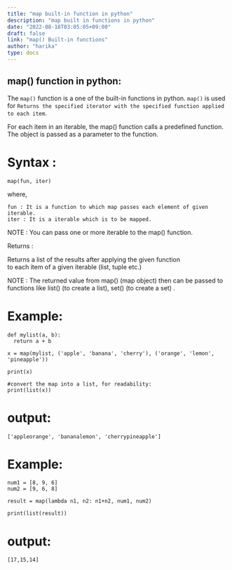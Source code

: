 ```yaml
---
title: "map built-in function in python"
description: "map built in functions in python"
date: "2022-08-18T03:05:05+09:00"
draft: false
link: "map() Built-in functions"
author: "harika"
type: docs
---
```


## map() function in python:
The `map()` function is a one of the built-in functions in python.
`map()` is used for	`Returns the specified iterator with the specified function applied to each item`.

For each item in an iterable, the map() function calls a predefined function.
The object is passed as a parameter to the function. 

# Syntax :
```
map(fun, iter)
```
where,

    fun : It is a function to which map passes each element of given iterable.
    iter : It is a iterable which is to be mapped.

NOTE : You can pass one or more iterable to the map() function.

Returns :

Returns a list of the results after applying the given function  
to each item of a given iterable (list, tuple etc.) 

NOTE : The returned value from map() (map object) then can be passed to functions like list() (to create a list), set() (to create a set) .
 
# Example:
```
def mylist(a, b):
  return a + b

x = map(mylist, ('apple', 'banana', 'cherry'), ('orange', 'lemon', 'pineapple'))

print(x)

#convert the map into a list, for readability:
print(list(x))
```
# output:
```
['appleorange', 'bananalemon', 'cherrypineapple']
```
# Example:
```
num1 = [8, 9, 6]
num2 = [9, 6, 8]

result = map(lambda n1, n2: n1+n2, num1, num2)

print(list(result))
```
# output:
```
[17,15,14]
```


